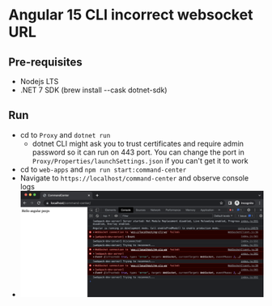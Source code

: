 # Angular 15 CLI incorrect websocket URL

## Pre-requisites
- Nodejs LTS
- .NET 7 SDK (brew install --cask dotnet-sdk)

## Run
- cd to `Proxy` and `dotnet run`
  - dotnet CLI might ask you to trust certificates and require admin password so it can run on 443 port. You can change the port in `Proxy/Properties/launchSettings.json` if you can't get it to work
- cd to `web-apps` and `npm run start:command-center`
- Navigate to `https://localhost/command-center` and observe console logs
- ![ng serve behind a reverse proxy](./websocket_url_failed.png)
  

